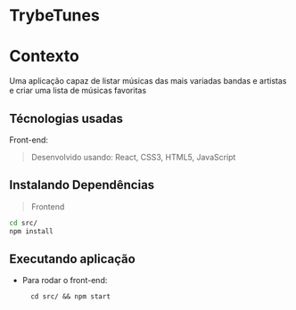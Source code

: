 # TrybeTunes

# Contexto
Uma aplicação capaz de listar músicas das mais variadas bandas e artistas e criar uma lista de músicas favoritas

## Técnologias usadas

Front-end:
> Desenvolvido usando: React, CSS3, HTML5, JavaScript

## Instalando Dependências

> Frontend
```bash
cd src/
npm install
``` 
## Executando aplicação

* Para rodar o front-end:

  ```
    cd src/ && npm start
  ```
